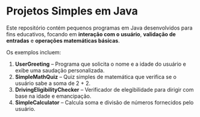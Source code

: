 # Projetos Simples em Java

Este repositório contém pequenos programas em Java desenvolvidos para fins educativos, focando em **interação com o usuário**, **validação de entradas** e **operações matemáticas básicas**.

Os exemplos incluem:

1. **UserGreeting** – Programa que solicita o nome e a idade do usuário e exibe uma saudação personalizada.  
2. **SimpleMathQuiz** – Quiz simples de matemática que verifica se o usuário sabe a soma de 2 + 2.  
3. **DrivingEligibilityChecker** – Verificador de elegibilidade para dirigir com base na idade e emancipação.  
4. **SimpleCalculator** – Calcula soma e divisão de números fornecidos pelo usuário.